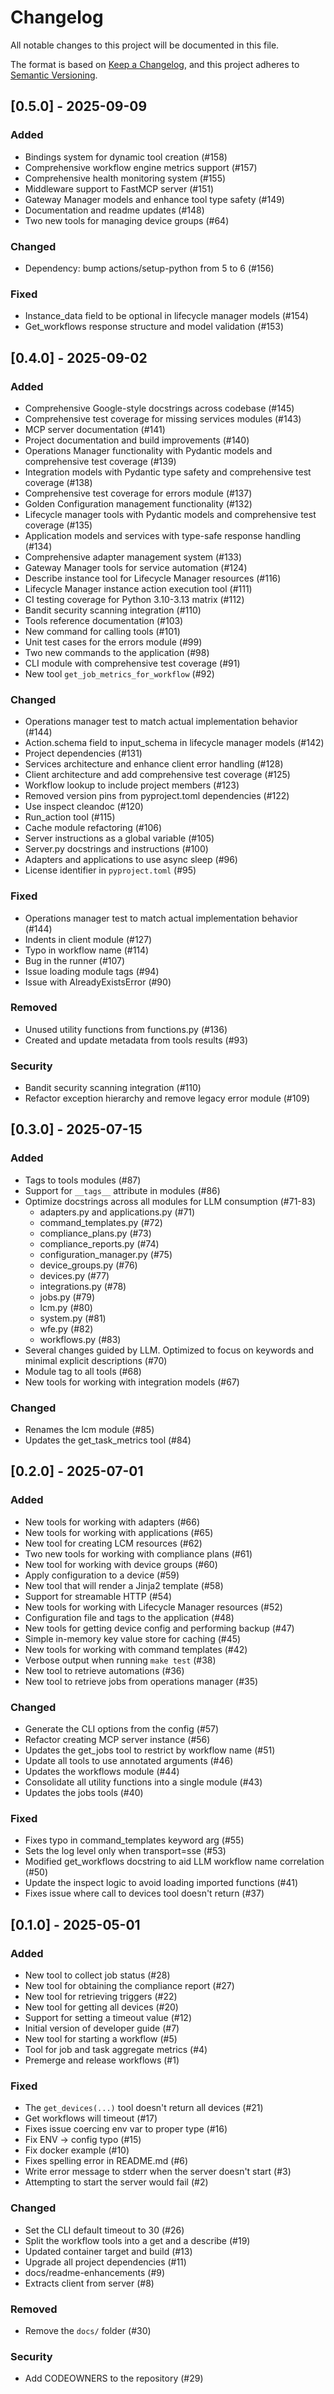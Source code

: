 # Changelog

All notable changes to this project will be documented in this file.

The format is based on [Keep a Changelog](https://keepachangelog.com/en/1.0.0/),
and this project adheres to [Semantic Versioning](https://semver.org/spec/v2.0.0.html).

## [0.5.0] - 2025-09-09

### Added
- Bindings system for dynamic tool creation (#158)
- Comprehensive workflow engine metrics support (#157)
- Comprehensive health monitoring system (#155)
- Middleware support to FastMCP server (#151)
- Gateway Manager models and enhance tool type safety (#149)
- Documentation and readme updates (#148)
- Two new tools for managing device groups (#64)

### Changed
- Dependency: bump actions/setup-python from 5 to 6 (#156)

### Fixed
- Instance_data field to be optional in lifecycle manager models (#154)
- Get_workflows response structure and model validation (#153)

## [0.4.0] - 2025-09-02

### Added
- Comprehensive Google-style docstrings across codebase (#145)
- Comprehensive test coverage for missing services modules (#143)
- MCP server documentation (#141)
- Project documentation and build improvements (#140)
- Operations Manager functionality with Pydantic models and comprehensive test coverage (#139)
- Integration models with Pydantic type safety and comprehensive test coverage (#138)
- Comprehensive test coverage for errors module (#137)
- Golden Configuration management functionality (#132)
- Lifecycle manager tools with Pydantic models and comprehensive test coverage (#135)
- Application models and services with type-safe response handling (#134)
- Comprehensive adapter management system (#133)
- Gateway Manager tools for service automation (#124)
- Describe instance tool for Lifecycle Manager resources (#116)
- Lifecycle Manager instance action execution tool (#111)
- CI testing coverage for Python 3.10-3.13 matrix (#112)
- Bandit security scanning integration (#110)
- Tools reference documentation (#103)
- New command for calling tools (#101)
- Unit test cases for the errors module (#99)
- Two new commands to the application (#98)
- CLI module with comprehensive test coverage (#91)
- New tool `get_job_metrics_for_workflow` (#92)

### Changed
- Operations manager test to match actual implementation behavior (#144)
- Action.schema field to input_schema in lifecycle manager models (#142)
- Project dependencies (#131)
- Services architecture and enhance client error handling (#128)
- Client architecture and add comprehensive test coverage (#125)
- Workflow lookup to include project members (#123)
- Removed version pins from pyproject.toml dependencies (#122)
- Use inspect cleandoc (#120)
- Run_action tool (#115)
- Cache module refactoring (#106)
- Server instructions as a global variable (#105)
- Server.py docstrings and instructions (#100)
- Adapters and applications to use async sleep (#96)
- License identifier in `pyproject.toml` (#95)

### Fixed
- Operations manager test to match actual implementation behavior (#144)
- Indents in client module (#127)
- Typo in workflow name (#114)
- Bug in the runner (#107)
- Issue loading module tags (#94)
- Issue with AlreadyExistsError (#90)

### Removed
- Unused utility functions from functions.py (#136)
- Created and update metadata from tools results (#93)

### Security
- Bandit security scanning integration (#110)
- Refactor exception hierarchy and remove legacy error module (#109)

## [0.3.0] - 2025-07-15

### Added
- Tags to tools modules (#87)
- Support for `__tags__` attribute in modules (#86)
- Optimize docstrings across all modules for LLM consumption (#71-83)
  - adapters.py and applications.py (#71)
  - command_templates.py (#72)
  - compliance_plans.py (#73)
  - compliance_reports.py (#74)
  - configuration_manager.py (#75)
  - device_groups.py (#76)
  - devices.py (#77)
  - integrations.py (#78)
  - jobs.py (#79)
  - lcm.py (#80)
  - system.py (#81)
  - wfe.py (#82)
  - workflows.py (#83)
- Several changes guided by LLM. Optimized to focus on keywords and minimal explicit descriptions (#70)
- Module tag to all tools (#68)
- New tools for working with integration models (#67)

### Changed
- Renames the lcm module (#85)
- Updates the get_task_metrics tool (#84)

## [0.2.0] - 2025-07-01

### Added
- New tools for working with adapters (#66)
- New tools for working with applications (#65)
- New tool for creating LCM resources (#62)
- Two new tools for working with compliance plans (#61)
- New tool for working with device groups (#60)
- Apply configuration to a device (#59)
- New tool that will render a Jinja2 template (#58)
- Support for streamable HTTP (#54)
- New tools for working with Lifecycle Manager resources (#52)
- Configuration file and tags to the application (#48)
- New tools for getting device config and performing backup (#47)
- Simple in-memory key value store for caching (#45)
- New tools for working with command templates (#42)
- Verbose output when running `make test` (#38)
- New tool to retrieve automations (#36)
- New tool to retrieve jobs from operations manager (#35)

### Changed
- Generate the CLI options from the config (#57)
- Refactor creating MCP server instance (#56)
- Updates the get_jobs tool to restrict by workflow name (#51)
- Update all tools to use annotated arguments (#46)
- Updates the workflows module (#44)
- Consolidate all utility functions into a single module (#43)
- Updates the jobs tools (#40)

### Fixed
- Fixes typo in command_templates keyword arg (#55)
- Sets the log level only when transport=sse (#53)
- Modified get_workflows docstring to aid LLM workflow name correlation (#50)
- Update the inspect logic to avoid loading imported functions (#41)
- Fixes issue where call to devices tool doesn't return (#37)

## [0.1.0] - 2025-05-01

### Added
- New tool to collect job status (#28)
- New tool for obtaining the compliance report (#27)
- New tool for retrieving triggers (#22)
- New tool for getting all devices (#20)
- Support for setting a timeout value (#12)
- Initial version of developer guide (#7)
- New tool for starting a workflow (#5)
- Tool for job and task aggregate metrics (#4)
- Premerge and release workflows (#1)

### Fixed
- The `get_devices(...)` tool doesn't return all devices (#21)
- Get workflows will timeout (#17)
- Fixes issue coercing env var to proper type (#16)
- Fix ENV -> config typo (#15)
- Fix docker example (#10)
- Fixes spelling error in README.md (#6)
- Write error message to stderr when the server doesn't start (#3)
- Attempting to start the server would fail (#2)

### Changed
- Set the CLI default timeout to 30 (#26)
- Split the workflow tools into a get and a describe (#19)
- Updated container target and build (#13)
- Upgrade all project dependencies (#11)
- docs/readme-enhancements (#9)
- Extracts client from server (#8)

### Removed
- Remove the `docs/` folder (#30)

### Security
- Add CODEOWNERS to the repository (#29)
